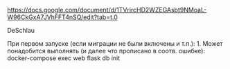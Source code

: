 https://docs.google.com/document/d/1TVrircHD2WZEGAsbt9NMoaL-W96CkGxA7JVhFFT4nSQ/edit?tab=t.0

DeSchlau

При первом запуске (если миграции не были включены и т.п.):
    1. Может понадобится выполнять (и далее что прописано в соотв. ошибке):
        docker-compose exec web flask db init
    